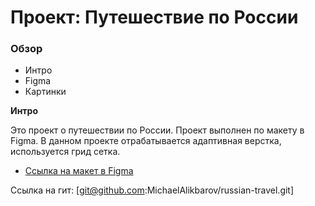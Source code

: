 # Проект: Путешествие по России

### Обзор
* Интро
* Figma
* Картинки

**Интро**

Это проект о путешествии по России.
Проект выполнен по макету в Figma. В данном проекте отрабатывается адаптивная верстка, используется грид сетка.


* [Ссылка на макет в Figma](https://www.figma.com/file/5S2WSbEFL6awjVWJ0NWL8Q/Sprint-3_-Russia-_-desktop-mobile?node-id=28503%3A0)

Ссылка на гит: [git@github.com:MichaelAlikbarov/russian-travel.git]
